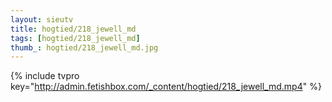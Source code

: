 ```yaml
--- 
layout: sieutv
title: hogtied/218_jewell_md
tags: [hogtied/218_jewell_md]
thumb_: hogtied/218_jewell_md.jpg
---
```

{% include tvpro key="http://admin.fetishbox.com/_content/hogtied/218_jewell_md.mp4" %} 
